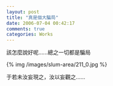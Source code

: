 ```yaml
---
layout: post
title: "真是個大騙局"
date: 2006-07-04 00:42:17
comments: true
categories: Works
---
```

<p>該怎麼說好呢......總之一切都是騙局</p><p>{% img /images/slum-area/211_0.jpg %}</p><p>于若未汝妄現之，汝以妄觀之......</p>
